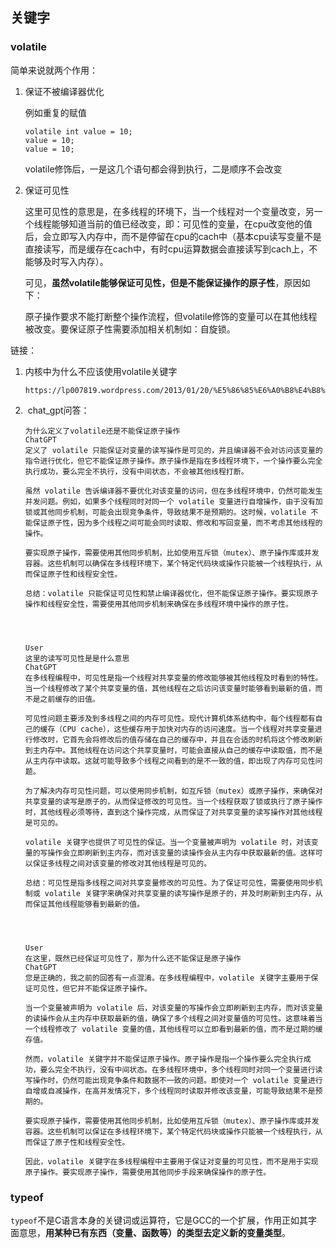 ## 关键字

### volatile

简单来说就两个作用：

1. 保证不被编译器优化

   例如重复的赋值

   ```
   volatile int value = 10;
   value = 10;
   value = 10;
   ```

   volatile修饰后，一是这几个语句都会得到执行，二是顺序不会改变

2. 保证可见性

   这里可见性的意思是，在多线程的环境下，当一个线程对一个变量改变，另一个线程能够知道当前的值已经改变，即：可见性的变量，在cpu改变他的值后，会立即写入内存中，而不是停留在cpu的cach中（基本cpu读写变量不是直接读写，而是缓存在cach中，有时cpu运算数据会直接读写到cach上，不能够及时写入内存）。

   可见，**虽然volatile能够保证可见性，但是不能保证操作的原子性**，原因如下：

   原子操作要求不能打断整个操作流程，但volatile修饰的变量可以在其他线程被改变。要保证原子性需要添加相关机制如：自旋锁。



链接：

1. 内核中为什么不应该使用volatile关键字

   ```
   https://lp007819.wordpress.com/2013/01/20/%E5%86%85%E6%A0%B8%E4%B8%AD%E4%B8%BA%E4%BB%80%E4%B9%88%E4%B8%8D%E5%BA%94%E8%AF%A5%E4%BD%BF%E7%94%A8volatile%E5%85%B3%E9%94%AE%E5%AD%97/
   ```

2. ​	chat_gpt问答：

   ```
   为什么定义了volatile还是不能保证原子操作
   ChatGPT
   定义了 volatile 只能保证对变量的读写操作是可见的，并且编译器不会对访问该变量的指令进行优化，但它不能保证原子操作。原子操作是指在多线程环境下，一个操作要么完全执行成功，要么完全不执行，没有中间状态，不会被其他线程打断。
   
   虽然 volatile 告诉编译器不要优化对该变量的访问，但在多线程环境中，仍然可能发生并发问题。例如，如果多个线程同时对同一个 volatile 变量进行自增操作，由于没有加锁或其他同步机制，可能会出现竞争条件，导致结果不是预期的。这时候，volatile 不能保证原子性，因为多个线程之间可能会同时读取、修改和写回变量，而不考虑其他线程的操作。
   
   要实现原子操作，需要使用其他同步机制，比如使用互斥锁（mutex）、原子操作库或并发容器。这些机制可以确保在多线程环境下，某个特定代码块或操作只能被一个线程执行，从而保证原子性和线程安全性。
   
   总结：volatile 只能保证可见性和禁止编译器优化，但不能保证原子操作。要实现原子操作和线程安全性，需要使用其他同步机制来确保在多线程环境中操作的原子性。
   
   
   
   
   User
   这里的读写可见性是是什么意思
   ChatGPT
   在多线程编程中，可见性是指一个线程对共享变量的修改能够被其他线程及时看到的特性。当一个线程修改了某个共享变量的值，其他线程在之后访问该变量时能够看到最新的值，而不是之前缓存的旧值。
   
   可见性问题主要涉及到多线程之间的内存可见性。现代计算机体系结构中，每个线程都有自己的缓存（CPU cache），这些缓存用于加快对内存的访问速度。当一个线程对共享变量进行修改时，它首先会将修改后的值存储在自己的缓存中，并且在合适的时机将这个修改刷新到主内存中。其他线程在访问这个共享变量时，可能会直接从自己的缓存中读取值，而不是从主内存中读取。这就可能导致多个线程之间看到的是不一致的值，即出现了内存可见性问题。
   
   为了解决内存可见性问题，可以使用同步机制，如互斥锁（mutex）或原子操作，来确保对共享变量的读写是原子的，从而保证修改的可见性。当一个线程获取了锁或执行了原子操作时，其他线程必须等待，直到这个操作完成，从而保证了对共享变量的读写操作对其他线程是可见的。
   
   volatile 关键字也提供了可见性的保证。当一个变量被声明为 volatile 时，对该变量的写操作会立即刷新到主内存，而对该变量的读操作会从主内存中获取最新的值。这样可以保证多线程之间对该变量的修改对其他线程是可见的。
   
   总结：可见性是指多线程之间对共享变量修改的可见性。为了保证可见性，需要使用同步机制或 volatile 关键字来确保对共享变量的读写操作是原子的，并及时刷新到主内存，从而保证其他线程能够看到最新的值。
   
   
   
   
   User
   在这里，既然已经保证可见性了，那为什么还不能保证是原子操作
   ChatGPT
   您是正确的，我之前的回答有一点混淆。在多线程编程中，volatile 关键字主要用于保证可见性，但它并不能保证原子操作。
   
   当一个变量被声明为 volatile 后，对该变量的写操作会立即刷新到主内存，而对该变量的读操作会从主内存中获取最新的值，确保了多个线程之间对变量值的可见性。这意味着当一个线程修改了 volatile 变量的值，其他线程可以立即看到最新的值，而不是过期的缓存值。
   
   然而，volatile 关键字并不能保证原子操作。原子操作是指一个操作要么完全执行成功，要么完全不执行，没有中间状态。在多线程环境中，多个线程同时对同一个变量进行读写操作时，仍然可能出现竞争条件和数据不一致的问题。即使对一个 volatile 变量进行自增或自减操作，在高并发情况下，多个线程同时读取并修改该变量，可能导致结果不是预期的。
   
   要实现原子操作，需要使用其他同步机制，比如使用互斥锁（mutex）、原子操作库或并发容器。这些机制可以保证在多线程环境下，某个特定代码块或操作只能被一个线程执行，从而保证了原子性和线程安全性。
   
   因此，volatile 关键字在多线程编程中主要用于保证对变量的可见性，而不是用于实现原子操作。要实现原子操作，需要使用其他同步手段来确保操作的原子性。
   ```

   


### typeof

`typeof`不是C语言本身的关键词或运算符，它是GCC的一个扩展，作用正如其字面意思，**用某种已有东西（变量、函数等）的类型去定义新的变量类型**。





